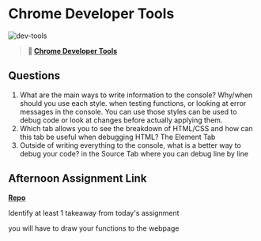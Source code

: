 # Chrome Developer Tools

![dev-tools](https://bcw.blob.core.windows.net/public/img/lesson-images/4571780153354770)

> **📖 [Chrome Developer Tools](https://codeworksacademy.com/fs-student-guide/resources/wk2/03-Chrome-Dev-Tools)**

## Questions

1. What are the main ways to write information to the console? Why/when should you use each style.
    when testing functions, or looking at error messages in the console. You can use those styles can be used to debug code or look at changes before actually applying them.
2. Which tab allows you to see the breakdown of HTML/CSS and how can this tab be useful when debugging HTML?
    The Element Tab
3. Outside of writing everything to the console, what is a better way to debug your code?
    in the Source Tab where you can debug line by line
## Afternoon Assignment Link

**[Repo](https://github.com/juliopleon/ice-cream-parlor)**

Identify at least 1 takeaway from today's assignment

you will have to draw your functions to the webpage
